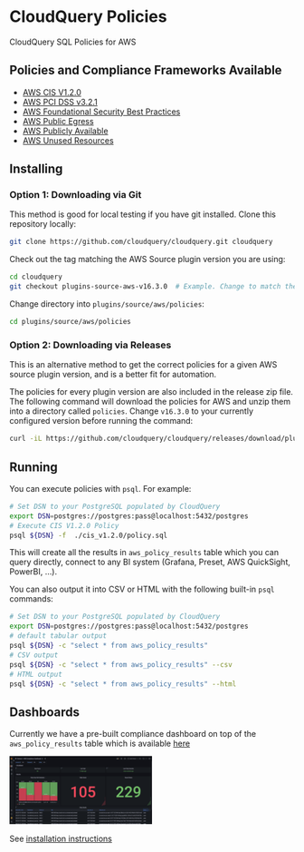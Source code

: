 # CloudQuery Policies
CloudQuery SQL Policies for AWS

## Policies and Compliance Frameworks Available

- [AWS CIS V1.2.0](./cis_v1.2.0/policy.sql)
- [AWS PCI DSS v3.2.1](./pci_dss_v3.2.1/policy.sql)
- [AWS Foundational Security Best Practices](./foundational_security/policy.sql)
- [AWS Public Egress](./public_egress/policy.sql)
- [AWS Publicly Available](./publicly_available/policy.sql)
- [AWS Unused Resources](./unused_resources/policy.sql)

## Installing

### Option 1: Downloading via Git

This method is good for local testing if you have git installed. Clone this repository locally:

```bash
git clone https://github.com/cloudquery/cloudquery.git cloudquery
```

Check out the tag matching the AWS Source plugin version you are using:

```bash
cd cloudquery
git checkout plugins-source-aws-v16.3.0  # Example. Change to match the AWS version in your CloudQuery source config
```

Change directory into `plugins/source/aws/policies`:

```bash
cd plugins/source/aws/policies
```

### Option 2: Downloading via Releases

This is an alternative method to get the correct policies for a given AWS source plugin version, and is a better fit for automation.

The policies for every plugin version are also included in the release zip file. The following command will download the policies for AWS and unzip them into a directory called `policies`. Change `v16.3.0` to your currently configured version before running the command:

```bash
curl -iL https://github.com/cloudquery/cloudquery/releases/download/plugins-source-aws-v16.3.0/aws_linux_amd64.zip -o aws.zip && unzip aws.zip "policies/*"
```

## Running

You can execute policies with `psql`. For example:

```bash
# Set DSN to your PostgreSQL populated by CloudQuery
export DSN=postgres://postgres:pass@localhost:5432/postgres
# Execute CIS V1.2.0 Policy
psql ${DSN} -f  ./cis_v1.2.0/policy.sql
```

This will create all the results in `aws_policy_results` table which you can query directly, connect to any BI system (Grafana, Preset, AWS QuickSight, PowerBI, …).

You can also output it into CSV or HTML with the following built-in `psql` commands:

```bash
# Set DSN to your PostgreSQL populated by CloudQuery
export DSN=postgres://postgres:pass@localhost:5432/postgres
# default tabular output
psql ${DSN} -c "select * from aws_policy_results"
# CSV output
psql ${DSN} -c "select * from aws_policy_results" --csv
# HTML output
psql ${DSN} -c "select * from aws_policy_results" --html
```

## Dashboards

Currently we have a pre-built compliance dashboard on top of the `aws_policy_results` table which is available [here](../dashboards/grafana/compliance.json)

<img alt="Azure Asset Inventory Grafana Dashboard" src="../dashboards/grafana/compliance.png" width=50% height=50%>

See [installation instructions](../dashboards/README.md)
